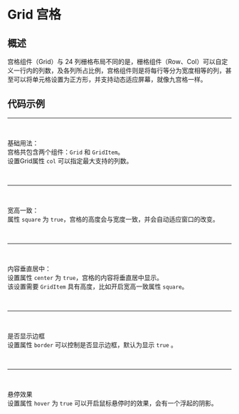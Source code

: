 <script setup lang="ts">
import demo1 from './demo1.vue'
import demo2 from './demo2.vue'
import demo3 from './demo3.vue'
import demo4 from './demo4.vue'
import demo5 from './demo5.vue'
import preview from '../../../src/components/preview.vue'
</script>
<style>
.ysyz-grid {
	width: 65%;
}
</style>

# Grid 宫格

## 概述

宫格组件（Grid）与 24 列栅格布局不同的是，栅格组件（Row、Col）可以自定义一行内的列数，及各列所占比例，宫格组件则是将每行等分为宽度相等的列，甚至可以将单元格设置为正方形，并支持动态适应屏幕，就像九宫格一样。

## 代码示例

<!-- demo1 -->
---

<br/>

<demo1/>

基础用法：<br/>
宫格共包含两个组件：`Grid` 和 `GridItem`。<br/>
设置Grid属性 `col` 可以指定最大支持的列数。

<preview comp-name='grid' demo-name='demo1'/>

<br/>

<!-- demo2 -->
---

<br/>

<demo2/>

宽高一致：<br/>
属性 `square` 为 `true`，宫格的高度会与宽度一致，并会自动适应窗口的改变。<br/>

<preview comp-name='grid' demo-name='demo2'/>

<br/>

<!-- demo3 -->
---

<br/>

<demo3/>

内容垂直居中：<br/>
设置属性 `center` 为 `true`，宫格的内容将垂直居中显示。<br/>
该设置需要 `GridItem` 具有高度，比如开启宽高一致属性 `square`。

<preview comp-name='grid' demo-name='demo3'/>

<br/>

<!-- demo4 -->

---

<br/>

<demo4/>

是否显示边框<br/>
设置属性 `border` 可以控制是否显示边框，默认为显示 `true` 。<br/>

<preview comp-name='grid' demo-name='demo4'/>

<br/>

<!-- demo5 -->

---

<br/>

<demo5/>

悬停效果<br/>
设置属性 `hover` 为 `true` 可以开启鼠标悬停时的效果，会有一个浮起的阴影。

<preview comp-name='grid' demo-name='demo5'/>

<br/>
